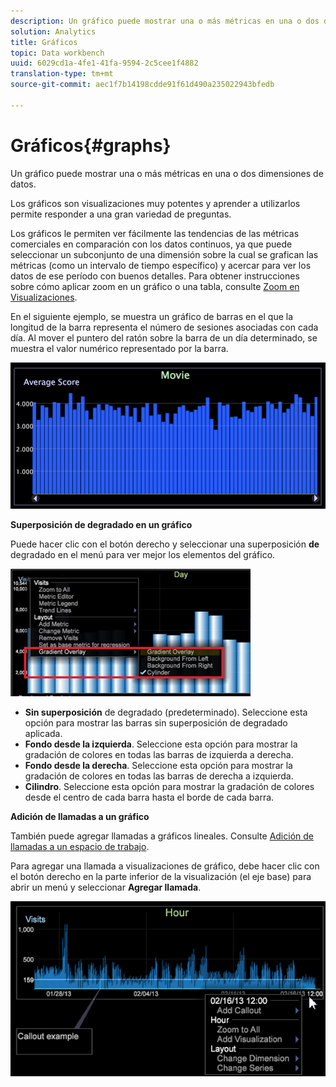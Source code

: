 ```yaml
---
description: Un gráfico puede mostrar una o más métricas en una o dos dimensiones de datos.
solution: Analytics
title: Gráficos
topic: Data workbench
uuid: 6029cd1a-4fe1-41fa-9594-2c5cee1f4882
translation-type: tm+mt
source-git-commit: aec1f7b14198cdde91f61d490a235022943bfedb

---
```



# Gráficos{#graphs}

Un gráfico puede mostrar una o más métricas en una o dos dimensiones de datos.

Los gráficos son visualizaciones muy potentes y aprender a utilizarlos permite responder a una gran variedad de preguntas.

Los gráficos le permiten ver fácilmente las tendencias de las métricas comerciales en comparación con los datos continuos, ya que puede seleccionar un subconjunto de una dimensión sobre la cual se grafican las métricas (como un intervalo de tiempo específico) y acercar para ver los datos de ese período con buenos detalles. Para obtener instrucciones sobre cómo aplicar zoom en un gráfico o una tabla, consulte [Zoom en Visualizaciones](../../../../home/c-get-started/c-vis/c-zoom-vis.md#concept-7e33670bb5344f78a316f1a84cc20530).

En el siguiente ejemplo, se muestra un gráfico de barras en el que la longitud de la barra representa el número de sesiones asociadas con cada día. Al mover el puntero del ratón sobre la barra de un día determinado, se muestra el valor numérico representado por la barra.

![](assets/vis_Graph.png)

**Superposición de degradado en un gráfico**

Puede hacer clic con el botón derecho y seleccionar una superposición **de** degradado en el menú para ver mejor los elementos del gráfico.

![](assets/6_51_gradient_graph.png)

* **Sin superposición** de degradado (predeterminado). Seleccione esta opción para mostrar las barras sin superposición de degradado aplicada.
* **Fondo desde la izquierda**. Seleccione esta opción para mostrar la gradación de colores en todas las barras de izquierda a derecha.
* **Fondo desde la derecha**. Seleccione esta opción para mostrar la gradación de colores en todas las barras de derecha a izquierda.
* **Cilindro**. Seleccione esta opción para mostrar la gradación de colores desde el centro de cada barra hasta el borde de cada barra.

**Adición de llamadas a un gráfico**

También puede agregar llamadas a gráficos lineales. Consulte [Adición de llamadas a un espacio de trabajo](../../../../home/c-get-started/c-vis/c-call-wkspc.md#concept-212b09e763044d938987b4a9c658adc0).

Para agregar una llamada a visualizaciones de gráfico, debe hacer clic con el botón derecho en la parte inferior de la visualización (el eje base) para abrir un menú y seleccionar **Agregar llamada**.

![](assets/visualization_callout_linegraph.png)

